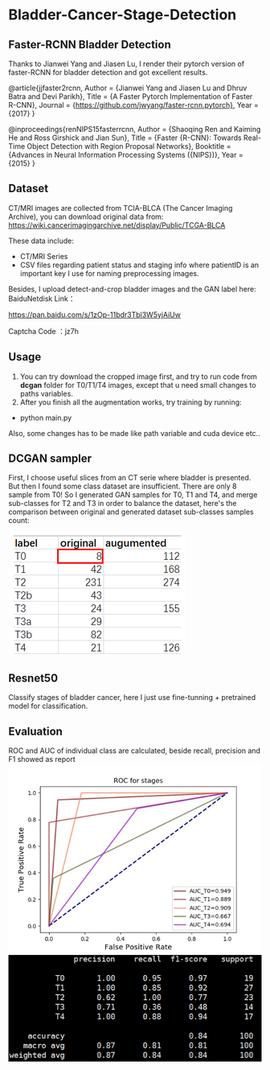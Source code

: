 # Bladder-Cancer-Stage-Detection
## Faster-RCNN Bladder Detection
Thanks to Jianwei Yang and Jiasen Lu, I render their pytorch version of faster-RCNN for bladder detection and got excellent results.

@article{jjfaster2rcnn,
    Author = {Jianwei Yang and Jiasen Lu and Dhruv Batra and Devi Parikh},
    Title = {A Faster Pytorch Implementation of Faster R-CNN},
    Journal = {https://github.com/jwyang/faster-rcnn.pytorch},
    Year = {2017}
}

@inproceedings{renNIPS15fasterrcnn,
    Author = {Shaoqing Ren and Kaiming He and Ross Girshick and Jian Sun},
    Title = {Faster {R-CNN}: Towards Real-Time Object Detection
             with Region Proposal Networks},
    Booktitle = {Advances in Neural Information Processing Systems ({NIPS})},
    Year = {2015}
}
## Dataset
CT/MRI images are collected from TCIA-BLCA (The Cancer Imaging Archive), you can download original data from:
https://wiki.cancerimagingarchive.net/display/Public/TCGA-BLCA

These data include:
- CT/MRI Series
- CSV files regarding patient status and staging info where patientID is an important key I use for naming preprocessing images. 

Besides, I upload detect-and-crop bladder images and the GAN label here:
BaiduNetdisk Link：

https://pan.baidu.com/s/1zOp-11bdr3Tbl3W5yjAiUw 

Captcha Code ：jz7h

## Usage
1. You can try download the cropped image first, and try to run code from **dcgan** folder for T0/T1/T4 images, except that u need small changes to paths variables. 
2. After you finish all the augmentation works, try training by running:

- python main.py

Also, some changes has to be made like path variable and cuda device etc..

## DCGAN sampler
First, I choose useful slices from an CT serie where bladder is presented. But then I found some class dataset are insufficient. There are only 8 sample from T0! So I generated GAN samples for T0, T1 and T4, and merge sub-classes for T2 and T3 in order to balance the dataset, here's the comparison between original and generated dataset sub-classes samples count:

![](./eval/compare.png)

## Resnet50
Classify stages of bladder cancer, here I just use fine-tunning + pretrained model for classification.

## Evaluation
ROC and AUC of individual class are calculated, beside recall, precision and F1 showed as report
![](./eval/ROC.jpg)
![](./eval/report.png)

